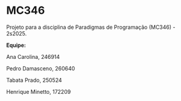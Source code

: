 # MC346
Projeto para a disciplina de Paradigmas de Programação (MC346) - 2s2025. 

**Equipe:**

Ana Carolina, 246914

Pedro Damasceno, 260640

Tabata Prado, 250524

Henrique Minetto, 172209 
